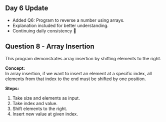 ## Day 6 Update  
- Added Q6: Program to reverse a number using arrays.  
- Explanation included for better understanding.  
- Continuing daily consistency 🚀

## Question 8 - Array Insertion
This program demonstrates array insertion by shifting elements to the right.

**Concept:**  
In array insertion, if we want to insert an element at a specific index, all elements from that index to the end must be shifted by one position.

**Steps:**
1. Take size and elements as input.
2. Take index and value.
3. Shift elements to the right.
4. Insert new value at given index.

